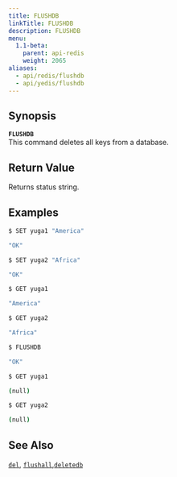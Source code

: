 ```yaml
---
title: FLUSHDB
linkTitle: FLUSHDB
description: FLUSHDB
menu:
  1.1-beta:
    parent: api-redis
    weight: 2065
aliases:
  - api/redis/flushdb
  - api/yedis/flushdb
---
```


## Synopsis
<b>`FLUSHDB`</b><br>
This command deletes all keys from a database.

## Return Value
Returns status string.

## Examples
```{.sh .copy .separator-dollar}
$ SET yuga1 "America"
```
```sh
"OK"
```
```{.sh .copy .separator-dollar}
$ SET yuga2 "Africa"
```
```sh
"OK"
```
```{.sh .copy .separator-dollar}
$ GET yuga1
```
```sh
"America"
```
```{.sh .copy .separator-dollar}
$ GET yuga2
```
```sh
"Africa"
```
```{.sh .copy .separator-dollar}
$ FLUSHDB
```
```sh
"OK"
```
```{.sh .copy .separator-dollar}
$ GET yuga1
```
```sh
(null)
```
```{.sh .copy .separator-dollar}
$ GET yuga2
```
```sh
(null)
```

## See Also
[`del`](../del/), [`flushall`](../flushall/),[`deletedb`](../deletedb/)
